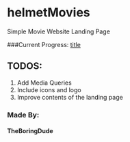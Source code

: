 # helmetMovies
Simple Movie Website Landing Page

###Current Progress: [title](https://goofy-mirzakhani-1f338f.netlify.app/)

## TODOS:
1. Add Media Queries
2. Include icons and logo
3. Improve contents of the landing page

### Made By:
#### TheBoringDude
